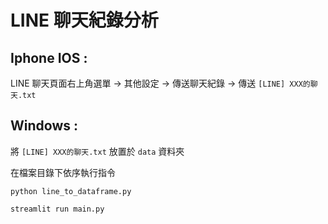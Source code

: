 # LINE 聊天紀錄分析

## Iphone IOS :

LINE 聊天頁面右上角選單 -> 其他設定 -> 傳送聊天紀錄 -> 傳送 `[LINE] XXX的聊天.txt`

## Windows :

將 `[LINE] XXX的聊天.txt` 放置於 `data` 資料夾

在檔案目錄下依序執行指令

`python line_to_dataframe.py`

`streamlit run main.py`
